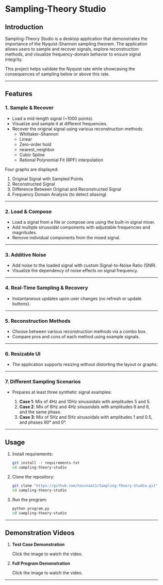 # Sampling-Theory Studio

## Introduction

Sampling-Theory Studio is a desktop application that demonstrates the importance of the Nyquist-Shannon sampling theorem. The application allows users to sample and recover signals, explore reconstruction methods, and visualize frequency-domain behavior to ensure signal integrity.

This project helps validate the Nyquist rate while showcasing the consequences of sampling below or above this rate.

---

## Features

### 1. Sample & Recover

- Load a mid-length signal (~1000 points).
- Visualize and sample it at different frequencies.
- Recover the original signal using various reconstruction methods:
  - Whittaker–Shannon
  - Linear
  - Zero-order hold
  - nearest_neighbor
  - Cubic Spline
  - Rational Polynomial Fit (RPF) interpolation

Four graphs are displayed:

1. Original Signal with Sampled Points
2. Reconstructed Signal
3. Difference Between Original and Reconstructed Signal
4. Frequency Domain Analysis (to detect aliasing)

---

### 2. Load & Compose

- Load a signal from a file or compose one using the built-in signal mixer.
- Add multiple sinusoidal components with adjustable frequencies and magnitudes.
- Remove individual components from the mixed signal.

---

### 3. Additive Noise

- Add noise to the loaded signal with custom Signal-to-Noise Ratio (SNR).
- Visualize the dependency of noise effects on signal frequency.

---

### 4. Real-Time Sampling & Recovery

- Instantaneous updates upon user changes (no refresh or update buttons).

---

### 5. Reconstruction Methods

- Choose between various reconstruction methods via a combo box.
- Compare pros and cons of each method using example signals.

---

### 6. Resizable UI

- The application supports resizing without distorting the layout or graphs.

---

### 7. Different Sampling Scenarios

- Prepares at least three synthetic signal examples:

  1. **Case 1**: Mix of 4Hz and 10Hz sinusoidals with amplitudes 5 and 5.
  2. **Case 2**: Mix of 6Hz and 4Hz sinusoidals with amplitudes 6 and 6, and the same phase.
  3. **Case 3**: Mix of 5Hz and 5Hz sinusoidals with amplitudes 1 and 0.5, and phases 90° and 0°.

---

## Usage

1. Install requirements:

   ```bash
   git install -r requirements.txt
   cd sampling-theory-studio
   ```
2. Clone the repository:

   ```bash
   git clone "https://github.com/hassnaa11/Sampling-Theory-Studio.git"  
   cd sampling-theory-studio
   ```
3. Run the program:

   ```bash
   python program.py  
   cd sampling-theory-studio
   ```

---

## Demonstration Videos

1. **Test Case Demonstration**

   Click the image to watch the video.

2. **Full Program Demonstration**

   Click the image to watch the video.

---